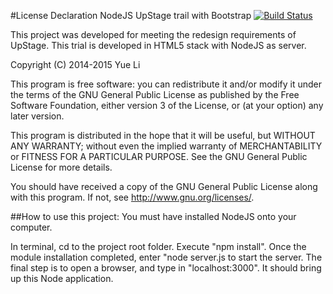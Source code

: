 #License Declaration
NodeJS UpStage trail with Bootstrap
[![Build Status](https://travis-ci.org/project-yue/ustage.svg?branch=master)](https://travis-ci.org/project-yue/ustage)

This project was developed for meeting the redesign requirements of UpStage. This trial is developed in HTML5 stack with NodeJS as server.

Copyright (C) 2014-2015  Yue Li


This program is free software: you can redistribute it and/or modify
it under the terms of the GNU General Public License as published by
the Free Software Foundation, either version 3 of the License, or
(at your option) any later version.

This program is distributed in the hope that it will be useful,
but WITHOUT ANY WARRANTY; without even the implied warranty of
MERCHANTABILITY or FITNESS FOR A PARTICULAR PURPOSE.  See the
GNU General Public License for more details.

You should have received a copy of the GNU General Public License
along with this program.  If not, see <http://www.gnu.org/licenses/>.


##How to use this project:
You must have installed NodeJS onto your computer.
<p>In terminal, cd to the project root folder. Execute "npm install". Once the module installation completed, enter "node server.js to start the server. The final step is to open a browser, and type in "localhost:3000". It should bring up this Node application.</p>
